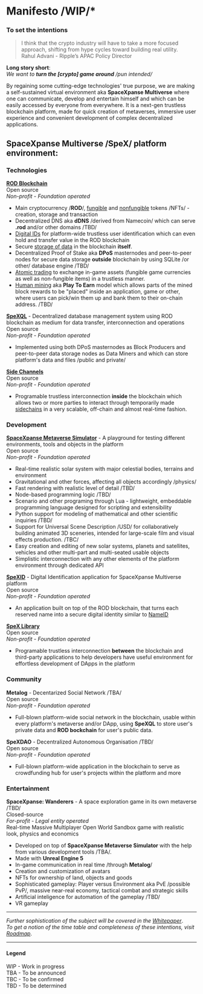 # Manifesto /WIP/*
### To set the intentions    

>I think that the crypto industry will have to take a more focused approach, shifting from hype cycles toward building real utility.  
 Rahul Advani  - Ripple’s APAC Policy Director

**Long story short**:  
*We want to **turn the [crypto] game around** /pun intended/* <!-- First we wanted to create a great game, now we want to change the world-->
  
By regaining some cutting-edge technologies' true purpose, we are making a self-sustained virtual environment aka **SpaceXpanse Multiverse** where one can communicate, develop and entertain himself and which can be easily accessed by everyone from everywhere. It is a next-gen trustless blockchain platform, made for quick creation of metaverses, immersive user experience and convenient development of complex decentralized applications.

## SpaceXpanse Multiverse /SpeX/ platform environment: 

### Technologies 
[**ROD Blockchain**](https://github.com/SpaceXpanse/rod-core-wallet/tree/0.6.8/doc/spacexpanse)  
Open source  
*Non-profit - Foundation operated*
- Main cryptocurrency /**ROD**/, [fungible](https://github.com/SpaceXpanse/rod-core-wallet/blob/0.6.8/doc/spacexpanse/currencies.md) and [nonfungible](https://github.com/SpaceXpanse/libspex/tree/dev/nonfungible) tokens /NFTs/ - creation, storage and transaction
- Decentralized DNS aka **dDNS** /derived from Namecoin/ which can serve **.rod** and/or other domains /TBD/
- [Digital IDs](https://github.com/SpaceXpanse/rod-core-wallet/blob/0.6.8/doc/spacexpanse/blockchain.md#names) for platform-wide trustless user identification which can even hold and transfer value in the ROD blockchain
- Secure [storage of data](https://github.com/SpaceXpanse/rod-core-wallet/blob/0.6.8/doc/spacexpanse/blockchain.md#spacexpanse-is-based-on-namecoin-) in the blockchain **itself**.
- Decentralized Proof of Stake aka **DPoS** masternodes and peer-to-peer nodes for secure data storage **outside** blockchain by using SQLite /or other/ database engine /TBD/
- [Atomic trading](https://github.com/SpaceXpanse/rod-core-wallet/blob/0.6.8/doc/spacexpanse/trading.md) to exchange in-game assets (fungible game currencies as well as non-fungible items) in a trustless manner.
- [Human mining](https://github.com/SpaceXpanse/rod-core-wallet/blob/0.6.8/doc/spacexpanse/games.md) aka **Play To Earn** model which allows parts of the mined block rewards to be "placed" inside an application, game or other, where users can pick/win them up and bank them to their on-chain address. /TBD/  

[**SpeXQL**](https://github.com/SpaceXpanse/SpeXQL) -  Decentralized database management system using ROD blockchain as medium for data transfer, interconnection and operations  
Open source  
*Non-profit - Foundation operated*  
- Implemented using both DPoS masternodes as Block Producers and peer-to-peer data storage nodes as Data Miners and which can store platform's data and files /public and private/
  
[**Side Channels**](https://github.com/SpaceXpanse/libspex/tree/dev/sidechannel)  
Open source   
*Non-profit - Foundation operated*  
- Programable trustless interconnection **inside** the blockchain which allows two or more parties to interact through temporarily made [sidechains](https://www.coindesk.com/learn/an-introduction-to-sidechains/) in a very scalable, off-chain and almost real-time fashion.
### Development  
[**SpaceXpanse Metaverse Simulator**](https://github.com/SpaceXpanse/Metaverse) - A playground for testing different environments, tools and objects in the platform  
Open source  
*Non-profit - Foundation operated*

- Real-time realistic solar system with major celestial bodies, terrains and environment
- Gravitational and other forces, affecting all objects accordingly /physics/
- Fast rendering with realistic level of detail /TBD/
- Node-based programming logic /TBD/
- Scenario and other programing through Lua - lightweight, embeddable programming language designed for scripting and extensibility
- Python support for modeling of mathematical and other scientific inquiries /TBD/
- Support for Universal Scene Description /USD/ for collaboratively building animated 3D sceneries, intended for large-scale film and visual effects production. /TBC/ 
- Easy creation and editing of new solar systems, planets and satellites, vehicles and other multi-part and multi-seated usable objects
- Simplistic interconnection with any other elements of the platform environment through dedicated API

[**SpeXID**](https://github.com/SpaceXpanse/SpeXID) - Digital Identification application for SpaceXpanse Multiverse platform   
Open source  
*Non-profit - Foundation operated*  
- An application built on top of the ROD blockchain, that turns each reserved name into a secure digital identity similar to [NameID](https://nameid.org)  

<!-- **Democrit** - Atomic trading  
Open source   
*Non-profit - Foundation operated*  
- A protocol and system for executing atomic trades on the **SpaceXpanse Multiverse** platform. This allows players to trade their game assets for the main cryptocurrency /**ROD**/ and/or tokens in a fully trustless manner.
-->
[**SpeX Library**](https://github.com/SpaceXpanse/libspex)  
Open source  
*Non-profit - Foundation operated*  
- Programable trustless interconnection **between** the blockchain and third-party applications to help developers have useful environment for effortless development of DApps in the platform  

### Community

**Metalog** - Decentarized Social Network /TBA/   
Open source  
*Non-profit - Foundation operated*
- Full-blown platform-wide social network in the blockchain, usable within every platform's metaverse and/or DApp, using **SpeXQL** to store user's private data and **ROD bockchain** for user's public data.

**SpeXDAO** - Decentralized Autonomous Organisation /TBD/   
Open source    
*Non-profit - Foundation operated*
- Full-blown platform-wide application in the blockchain to serve as crowdfunding hub for user's projects within the platform and more

### Entertainment  
**SpaceXpanse: Wanderers** - A space exploration game in its own metaverse /TBD/    
Closed-source  
*For-profit - Legal entity operated*  
Real-time Massive Multiplayer Open World Sandbox game with realistic look, physics and economics  
- Developed on top of **SpaceXpanse Metaverse Simulator** with the help from various development tools /TBA/. <!-- - Partly closed source /for the game engine and game logic/ -->
- Made with **Unreal Engine 5** <!-- and Vulcan -->
- In-game communication in real time /through **Metalog**/
- Creation and customization of avatars <!-- - Voice-activated commands -->
- NFTs for ownership of land, objects and goods
- Sophisticated gameplay: Player versus Environment aka PvE /possible PvP/, massive near-real economy, tactical combat and strategic skills
- <!-- Decentralized --> Artificial inteligence <!-- and machine learning -->for automation of the gameplay <!-- : NPCs, mining, defence, navigation and communication --> /TBD/
- VR gameplay <!-- for mobile phones. XR too -->
<!-- - A possibility for real-time monitoring and customization of story arcs /scenario injection/ -->
<!-- - Enable users to fund projects like custom-made objects through **MetaDAO** -->
<!-- 
***The Voyagers Chapter***  
Where users can explore the solar system and have access to limited missions /sandbox for the next chapter/ 

***The Prospectors Chapter***  
Where users can also claim land, dig its resources, build multi-part objects and do limited trade with them /sandbox for the next chapter/

***The Merchants Chapter***  
Where users can also buy, lend and sell what they want in near-real economy 

***Infinity Chapter***
Warp drive invention to explore Milky Way galaxy and beyond. 
 -->
----
*Further sophistication of the subject will be covered in the [Whitepaper](https://github.com/SpaceXpanse/Whitepaper/wiki)*.  
*To get a notion of the time table and completeness of these intentions, visit [Roadmap](https://github.com/SpaceXpanse/Roadmap)*.

---- 
#### Legend
WIP - Work in progress  
TBA - To be announced  
TBC - To be confirmed  
TBD - To be determined  
